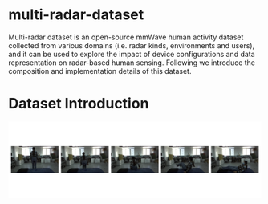 # multi-radar-dataset

Multi-radar dataset is an open-source mmWave human activity dataset collected from various domains (i.e. radar kinds, environments and users), and it can be used to explore the impact of device configurations and data
representation on radar-based human sensing.  Following we introduce the composition and implementation details of this dataset.

# Dataset Introduction

![Action of Liedownup](/lie_visualization_Camera.svg)


